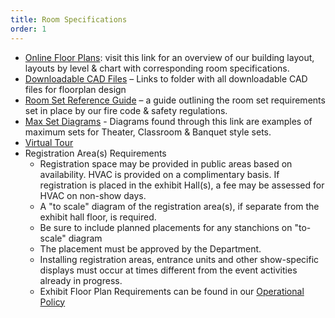 ```yaml
---
title: Room Specifications
order: 1
---
```


- [Online Floor Plans](https://www.austinconventioncenter.com/plan/plans/): visit this link for an overview of our building layout, layouts by level &amp; chart with corresponding room specifications.
- [Downloadable CAD Files](https://cityofaustin-my.sharepoint.com/:f:/g/personal/emily_talley_austintexas_gov/En8iCIPoMCRLtwZslamDrGcB671UzzZeUgHZ6-7qkoc6vQ?e=khT58R) – Links to folder with all downloadable CAD files for floorplan design
- [Room Set Reference Guide](https://cityofaustin-my.sharepoint.com/:b:/g/personal/emily_talley_austintexas_gov/EbgeO_HQBupAj_lyybolEeMB6fPRUoR4gKEYMguQYxduaQ?e=9ME665) – a guide outlining the room set requirements set in place by our fire code &amp; safety regulations.
- [Max Set Diagrams](https://cityofaustin-my.sharepoint.com/:f:/g/personal/emily_talley_austintexas_gov/EnWosISvgq9Kkiky0FJkpokBPyUxwko3tnv_tXapjpEztA?e=dxdWDx) - Diagrams found through this link are examples of maximum sets for Theater, Classroom &amp; Banquet style sets.
- [Virtual Tour](http://accd360tours.com/accd/index.html)
- Registration Area(s) Requirements
  - Registration space may be provided in public areas based on availability. HVAC is provided on a complimentary basis. If registration is placed in the exhibit Hall(s), a fee may be assessed for HVAC on non-show days.
  - A "to scale" diagram of the registration area(s), if separate from the exhibit hall floor, is required.
  - Be sure to include planned placements for any stanchions on "to-scale" diagram
  - The placement must be approved by the Department.
  - Installing registration areas, entrance units and other show-specific displays must occur at times different from the event activities already in progress.
  - Exhibit Floor Plan Requirements can be found in our [Operational Policy](https://ops.austinhttps/ops.austinconventioncenter.com/exhibitsconventioncenter.com/exhibits)
